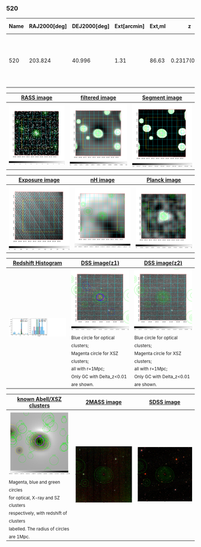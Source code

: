 <div STYLE="page-break-after: always;"></div>

### 520

|Name|RAJ2000[deg]|DEJ2000[deg] |Ext[arcmin]| Ext,ml | z | z_src| C|GC(XSZ,Delta_z<0.01)| GC(OPT,Delta_z<0.01)|GC| R_sig[arcmin] | R500[arcmin] | R500[Mpc]| CRsig[c/s] | CR500[c/s] |L500[1E44 erg/s]|F500[1E-12 erg/s/cm^2]| M500[1E14 Msun]|Tx[keV]|Cnt_sig|Beta|Rc[arcmin]|Comment|Alias|
|---|---|---|---|---|---|------|---|--------|---------|----------|---|---|---|---|---|---|---|---|---|---|---|---|---|---|
|520| 203.824| 40.996| 1.31| 86.63| 0.2317(0.006)| z1, z_xsz| B| F20, MCXC, PSZ2, SPI, Tar, XB| A, N, RM, W| A, C, F20, MCXC, N, PSZ2, SPI, Tar, W, XB| 24.700| 6.216| 1.378| 0.412(0.050)| 0.366(0.045)| 12.312(0.753)| 7.698(0.471)| 9.39(0.26)| 9.20(0.17)| 237.6| 0.566(-0.026+0.028)| 1.407(-0.310+0.301)| -| k079|

|[RASS image](../image/520/520_img.pdf)|[filtered image](../image/520/520_fil.pdf)|[Segment image](../image/520/520_seg.pdf)|
|-------------------|--------------------|-------------------|
| <img src="../image/520/520_img.png" width="300">  | <img src="../image/520/520_fil.png" width="300">   | <img src="../image/520/520_seg.png" width="300">  |

|[Exposure image](../image/520/520_mex.pdf)| [nH image](../image/520/520_nh.pdf)| [Planck image](../image/520/520_p.pdf)|
|-------------------|--------------------|-------------------|
|<img src="../image/520/520_mex.png" width="300">   | <img src="../image/520/520_nh.png" width="300">    | <img src="../image/520/520_p.png" width="300"> |

|[Redshift Histogram](../image/520/520_zg.pdf) | [DSS image(z1)](../image/520/520_dss_z1.pdf)      |  [DSS image(z2)](../image/520/520_dss_z2.pdf)    |
|-------------------|--------------------|-------------------|
|<img src="../image/520/520_zg.png" width="300"> |<img src="../image/520/520_dss_z1.png" width="300"> <sub><br>Blue circle for optical clusters; <br>Magenta circle for XSZ clusters; <br>all with r=1Mpc; <br>Only GC with Delta_z<0.01 are shown. </sub>| <img src="../image/520/520_dss_z2.png" width="300"><sub><br>Blue circle for optical clusters; <br>Magenta circle for XSZ clusters; <br>all with r=1Mpc; <br>Only GC with Delta_z<0.01 are shown. </sub> |

|[known Abell/XSZ clusters](../image/520/520_gc.pdf) | [2MASS image](../image/520/520_2mass.pdf)      |[SDSS image](../image/520/520_sdss.pdf)   |
|-------------------|-------------------|-------------------|
|<img src=../image/520/520_gc.png width="300"> <br><sub>Magenta, blue and green circles <br>for optical, X-ray and SZ clusters <br>respectively, with redshift of clusters <br>labelled. The radius of circles <br>are 1Mpc.</sub>|<img src="../image/520/520_2mass.png" width="300">  | <img src="../image/520/520_sdss.png" width="300">  |




